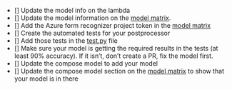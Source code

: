 - [] Update the model info on the lambda
- [] Update the model information on the [model matrix](https://www.notion.so/DML-Model-Matrix-333f3b0731164340b65b3b629950da41?pvs=21).
- [] Add the Azure form recognizer project token in the [model matrix](https://www.notion.so/DML-Model-Matrix-333f3b0731164340b65b3b629950da41?pvs=21)
- [] Create the automated tests for your postprocessor
- [] Add those tests in the [test.py](http://test.py) file
- [] Make sure your model is getting the required results in the tests (at least 90% accuracy). If it isn’t, don’t create a PR, fix the model first.
- [] Update the compose model to add your model
- [] Update the compose model section on the [model matrix](https://www.notion.so/DML-Model-Matrix-333f3b0731164340b65b3b629950da41?pvs=21) to show that your model is in there
